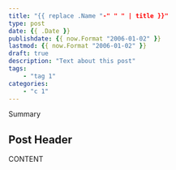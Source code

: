```yaml
---
title: "{{ replace .Name "-" " " | title }}"
type: post
date: {{ .Date }}
publishdate: {{ now.Format "2006-01-02" }}
lastmod: {{ now.Format "2006-01-02" }}
draft: true
description: "Text about this post"
tags:
    - "tag 1"
categories:
    - "c 1"
---
```


Summary

<!--more-->

## Post Header

CONTENT
